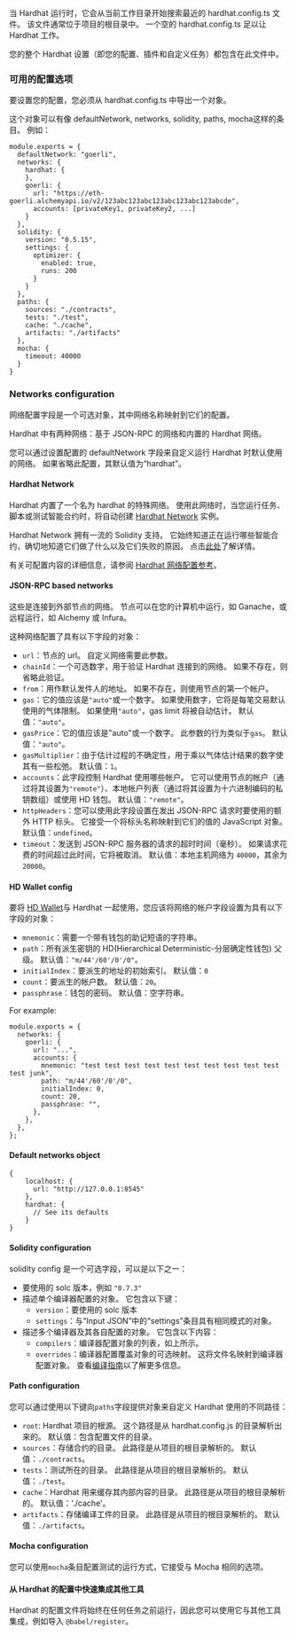 当 Hardhat 运行时，它会从当前工作目录开始搜索最近的 hardhat.config.ts 文件。 该文件通常位于项目的根目录中。 一个空的 hardhat.config.ts 足以让 Hardhat 工作。

您的整个 Hardhat 设置（即您的配置、插件和自定义任务）都包含在此文件中。

### 可用的配置选项
要设置您的配置，您必须从 hardhat.config.ts 中导出一个对象。

这个对象可以有像 defaultNetwork, networks, solidity, paths, mocha这样的条目。 例如：
```
module.exports = {
  defaultNetwork: "goerli",
  networks: {
    hardhat: {
    },
    goerli: {
      url: "https://eth-goerli.alchemyapi.io/v2/123abc123abc123abc123abc123abcde",
      accounts: [privateKey1, privateKey2, ...]
    }
  },
  solidity: {
    version: "0.5.15",
    settings: {
      optimizer: {
        enabled: true,
        runs: 200
      }
    }
  },
  paths: {
    sources: "./contracts",
    tests: "./test",
    cache: "./cache",
    artifacts: "./artifacts"
  },
  mocha: {
    timeout: 40000
  }
}
```
### Networks configuration
网络配置字段是一个可选对象，其中网络名称映射到它们的配置。

Hardhat 中有两种网络：基于 JSON-RPC 的网络和内置的 Hardhat 网络。

您可以通过设置配置的 defaultNetwork 字段来自定义运行 Hardhat 时默认使用的网络。 如果省略此配置，其默认值为“hardhat”。

#### Hardhat Network
Hardhat 内置了一个名为 hardhat 的特殊网络。 使用此网络时，当您运行任务、脚本或测试智能合约时，将自动创建 [Hardhat Network](https://hardhat.org/hardhat-network/docs) 实例。

Hardhat Network 拥有一流的 Solidity 支持。 它始终知道正在运行哪些智能合约，确切地知道它们做了什么以及它们失败的原因。 点击[此处](https://hardhat.org/hardhat-network/docs)了解详情。

有关可配置内容的详细信息，请参阅 [Hardhat 网络配置参考](https://hardhat.org/hardhat-network/docs/reference#config)。

#### JSON-RPC based networks
这些是连接到外部节点的网络。 节点可以在您的计算机中运行，如 Ganache，或远程运行，如 Alchemy 或 Infura。

这种网络配置了具有以下字段的对象：
- `url`：节点的 url。 自定义网络需要此参数。
- `chainId`：一个可选数字，用于验证 Hardhat 连接到的网络。 如果不存在，则省略此验证。
- `from`：用作默认发件人的地址。 如果不存在，则使用节点的第一个帐户。
- `gas`：它的值应该是`"auto"`或一个数字。 如果使用数字，它将是每笔交易默认使用的气体限制。 如果使用`"auto"`，gas limit 将被自动估计。 默认值：`"auto"`。
- `gasPrice`：它的值应该是"auto"或一个数字。 此参数的行为类似于`gas`。 默认值：`"auto"`。
- `gasMultiplier`：由于估计过程的不确定性，用于乘以气体估计结果的数字使其有一些松弛。 默认值：`1`。
- `accounts`：此字段控制 Hardhat 使用哪些帐户。 它可以使用节点的帐户（通过将其设置为`"remote"`）、本地帐户列表（通过将其设置为十六进制编码的私钥数组）或使用 HD 钱包。 默认值：`"remote"`。
- `httpHeaders`：您可以使用此字段设置在发出 JSON-RPC 请求时要使用的额外 HTTP 标头。 它接受一个将标头名称映射到它们的值的 JavaScript 对象。 默认值：`undefined`。
- `timeout`：发送到 JSON-RPC 服务器的请求的超时时间（毫秒）。 如果请求花费的时间超过此时间，它将被取消。 默认值：本地主机网络为 `40000`，其余为 `20000`。
#### HD Wallet config
要将 [HD Wallet](https://github.com/ethereumbook/ethereumbook/blob/develop/05wallets.asciidoc#hd_wallets)与 Hardhat 一起使用，您应该将网络的帐户字段设置为具有以下字段的对象：

- `mnemonic`：需要一个带有钱包的助记短语的字符串。
- `path`：所有派生密钥的 HD(Hierarchical Deterministic-分层确定性钱包) 父级。 默认值：`"m/44'/60'/0'/0"`。
- `initialIndex`：要派生的地址的初始索引。 默认值：`0`
- `count`：要派生的帐户数。 默认值：`20`。
- `passphrase`：钱包的密码。 默认值：空字符串。
  
For example:
```
module.exports = {
  networks: {
    goerli: {
      url: "...",
      accounts: {
        mnemonic: "test test test test test test test test test test test junk",
        path: "m/44'/60'/0'/0",
        initialIndex: 0,
        count: 20,
        passphrase: "",
      },
    },
  },
};
```

#### Default networks object
```
{
    localhost: {
      url: "http://127.0.0.1:8545"
    },
    hardhat: {
      // See its defaults
    }
}
```
####  Solidity configuration
solidity config 是一个可选字段，可以是以下之一：
- 要使用的 solc 版本，例如 `"0.7.3"`
- 描述单个编译器配置的对象。 它包含以下键：
  - `version`：要使用的 solc 版本
  - `settings`：与“Input JSON”中的“settings”条目具有相同模式的对象。
- 描述多个编译器及其各自配置的对象。 它包含以下内容：
  - `compilers`：编译器配置对象的列表，如上所示。
  - `overrides`：编译器配置覆盖对象的可选映射。 这将文件名映射到编译器配置对象。 查看[编译指南](https://hardhat.org/hardhat-runner/docs/guides/compile-contracts)以了解更多信息。

#### Path configuration
您可以通过使用以下键向`paths`字段提供对象来自定义 Hardhat 使用的不同路径：
- `root`: Hardhat 项目的根源。 这个路径是从 hardhat.config.js 的目录解析出来的。 默认值：包含配置文件的目录。
- `sources`：存储合约的目录。 此路径是从项目的根目录解析的。 默认值：`./contracts`。
- `tests`：测试所在的目录。 此路径是从项目的根目录解析的。 默认值：`./test`。
- `cache`：Hardhat 用来缓存其内部内容的目录。 此路径是从项目的根目录解析的。 默认值：'./cache'。
- `artifacts`：存储编译工件的目录。 此路径是从项目的根目录解析的。 默认值：`./artifacts`。

#### Mocha configuration
您可以使用`mocha`条目配置测试的运行方式，它接受与 Mocha 相同的选项。

#### 从 Hardhat 的配置中快速集成其他工具
Hardhat 的配置文件将始终在任何任务之前运行，因此您可以使用它与其他工具集成，例如导入 `@babel/register`。